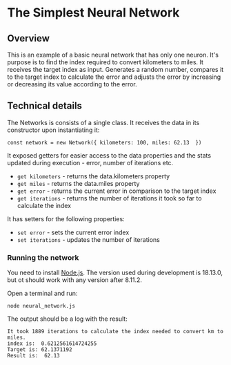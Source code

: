 # The Simplest Neural Network

## Overview

This is an example of a basic neural network that has only one neuron. It's purpose is to find the index required to convert kilometers to miles. It receives the target index as input. Generates a random number, compares it to the target index to calculate the error and adjusts the error by increasing or decreasing its value according to the error.

## Technical details

The Networks is consists of a single class. It receives the data in its constructor upon instantiating it:

`const network = new Network({ kilometers: 100, miles: 62.13  })`

It exposed getters for easier access to the data properties and the stats updated during execution - error, number of iterations etc.

- `get kilometers` - returns the data.kilometers property
- `get miles` - returns the data.miles property
- `get error` - returns the current error in comparison to the target index
- `get iterations` - returns the number of iterations it took so far to calculate the index

It has setters for the following properties:

- `set error` - sets the current error index
- `set iterations` - updates the number of iterations

### Running the network

You need to install [Node.js](https://nodejs.org/en/). The version used during development is 18.13.0, but ot should work with any version after 8.11.2.

Open a terminal and run:

`node neural_network.js`

The output should be a log with the result:

```
It took 1889 iterations to calculate the index needed to convert km to miles.
index is:  0.6212561614724255
Target is: 62.1371192
Result is:  62.13
```
